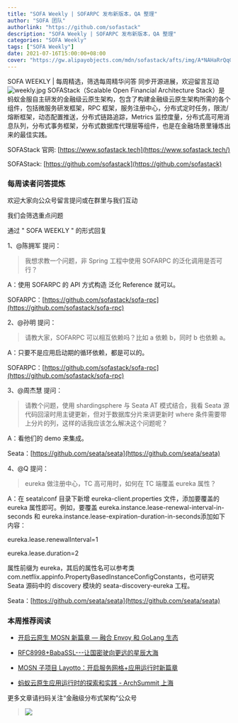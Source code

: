 ```yaml
---
title: "SOFA Weekly | SOFARPC 发布新版本，QA 整理"
author: "SOFA 团队"
authorlink: "https://github.com/sofastack"
description: "SOFA Weekly | SOFARPC 发布新版本，QA 整理"
categories: "SOFA Weekly"
tags: ["SOFA Weekly"]
date: 2021-07-16T15:00:00+08:00
cover: "https://gw.alipayobjects.com/mdn/sofastack/afts/img/A*NAHaRrQqGzAAAAAAAAAAAAAAARQnAQ"
---
```

SOFA WEEKLY | 每周精选，筛选每周精华问答
同步开源进展，欢迎留言互动
![weekly.jpg](https://gw.alipayobjects.com/mdn/sofastack/afts/img/A*NAHaRrQqGzAAAAAAAAAAAAAAARQnAQ)
SOFAStack（Scalable Open Financial Architecture Stack）是蚂蚁金服自主研发的金融级云原生架构，包含了构建金融级云原生架构所需的各个组件，包括微服务研发框架，RPC 框架，服务注册中心，分布式定时任务，限流/熔断框架，动态配置推送，分布式链路追踪，Metrics 监控度量，分布式高可用消息队列，分布式事务框架，分布式数据库代理层等组件，也是在金融场景里锤炼出来的最佳实践。

SOFAStack 官网: [https://www.sofastack.tech](https://www.sofastack.tech/)

SOFAStack: [https://github.com/sofastack](https://github.com/sofastack)

### 每周读者问答提炼

欢迎大家向公众号留言提问或在群里与我们互动

我们会筛选重点问题

通过 " SOFA WEEKLY " 的形式回复

1、@陈拥军 提问：

>我想求教一个问题，非 Spring 工程中使用 SOFARPC 的泛化调用是否可行？

A：使用 SOFARPC 的 API 方式构造 泛化 Reference 就可以。

SOFARPC：[https://github.com/sofastack/sofa-rpc](https://github.com/sofastack/sofa-rpc)

2、@孙明 提问：

>请教大家，SOFARPC 可以相互依赖吗？比如 a 依赖 b，同时 b 也依赖 a。

A：只要不是应用启动期的循环依赖，都是可以的。

SOFARPC：[https://github.com/sofastack/sofa-rpc](https://github.com/sofastack/sofa-rpc)

3、@周杰慧 提问：

>请教个问题，使用 shardingsphere 与 Seata AT 模式结合，我看 Seata 源代码回滚时用主键更新，但对于数据库分片来讲更新时 where 条件需要带上分片的列，这样的话我应该怎么解决这个问题呢？

A：看他们的 demo 来集成。

Seata：[https://github.com/seata/seata](https://github.com/seata/seata)

4、@Q 提问：

>eureka 做注册中心，TC 高可用时，如何在 TC 端覆盖 eureka 属性？

A：在 seata\conf 目录下新增 eureka-client.properties 文件，添加要覆盖的 eureka 属性即可。例如，要覆盖 eureka.instance.lease-renewal-interval-in-seconds 和 eureka.instance.lease-expiration-duration-in-seconds添加如下内容：

eureka.lease.renewalInterval=1

eureka.lease.duration=2

属性前缀为 eureka，其后的属性名可以参考类 com.netflix.appinfo.PropertyBasedInstanceConfigConstants，也可研究 Seata 源码中的 discovery 模块的 seata-discovery-eureka 工程。

Seata：[https://github.com/seata/seata](https://github.com/seata/seata)

### 本周推荐阅读

- [开启云原生 MOSN 新篇章 — 融合 Envoy 和 GoLang 生态](https://mp.weixin.qq.com/s?__biz=MzUzMzU5Mjc1Nw==&mid=2247490185&idx=1&sn=cfc301e20a1ae5d0754fab3f05ea094a&chksm=faa0f553cdd77c450bf3c8e34cf3c27c3bbd89092ff30e6ae6b2631953c4886086172a37cb48&scene=21)

- [RFC8998+BabaSSL---让国密驶向更远的星辰大海](https://mp.weixin.qq.com/s?__biz=MzUzMzU5Mjc1Nw==&mid=2247490428&idx=1&sn=8ca31baa5c99e0790cdee8a075a7c046&chksm=faa0f4a6cdd77db07f3fb1149b7f6505fe6b8eca5b2e2a724960aee76d9667e3e970c44eef5a&scene=21)

- [MOSN 子项目 Layotto：开启服务网格+应用运行时新篇章](https://mp.weixin.qq.com/s?__biz=MzUzMzU5Mjc1Nw==&mid=2247488835&idx=1&sn=d645b9abc866048e679b56bfe3b72482&chksm=faa0fa99cdd7738ff1749ae75b1670f953c92b70dcf0358337977438fd74b632b21a7b17ece3&scene=21)

- [蚂蚁云原生应用运行时的探索和实践 - ArchSummit 上海](https://mp.weixin.qq.com/s?__biz=MzUzMzU5Mjc1Nw==&mid=2247488131&idx=1&sn=cd0b101c2db86b1d28e9f4fe07b0446e&chksm=faa0fd59cdd7744f14deeffd3939d386cff6cecdde512aa9ad00cef814c033355ac792001377&scene=21)

更多文章请扫码关注“金融级分布式架构”公众号

>![](https://gw.alipayobjects.com/mdn/rms_95b965/afts/img/A*s3UzR6VeQ6cAAAAAAAAAAAAAARQnAQ)
